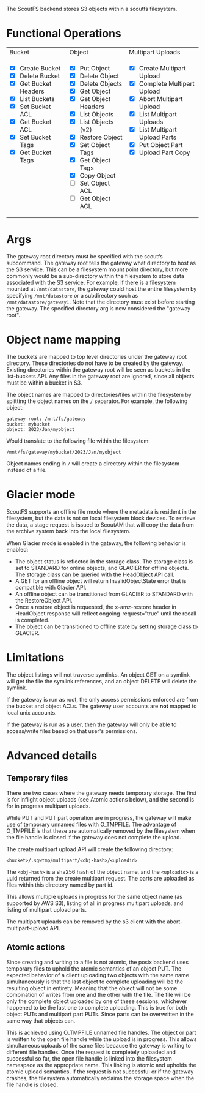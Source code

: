 The ScoutFS backend stores S3 objects within a scoutfs filesystem.

# Functional Operations

<table>
<tr>
<td> Bucket </td> <td> Object </td> <td> Multipart Uploads </td>
</tr>
<tr>
<td valign="top">

- [x] Create Bucket
- [x] Delete Bucket
- [x] Get Bucket Headers
- [x] List Buckets
- [x] Set Bucket ACL
- [x] Get Bucket ACL
- [x] Set Bucket Tags
- [x] Get Bucket Tags

</td>
<td valign="top">

- [x] Put Object
- [x] Delete Object
- [x] Delete Objects
- [x] Get Object
- [x] Get Object Headers
- [x] List Objects
- [x] List Objects (v2)
- [x] Restore Object
- [x] Set Object Tags
- [x] Get Object Tags
- [x] Copy Object
- [ ] Set Object ACL
- [ ] Get Object ACL

</td>
<td valign="top">

- [x] Create Multipart Upload
- [x] Complete Multipart Upload
- [x] Abort Multipart Upload
- [x] List Multipart Uploads
- [x] List Multipart Upload Parts
- [x] Put Object Part
- [x] Upload Part Copy

</td>
</tr>
</table>

# Args
The gateway root directory must be specified with the scoutfs subcommand. The gateway root tells the gateway what directory to host as the S3 service.  This can be a filesystem mount point directory, but more commonly would be a sub-directory within the filesystem to store data associated with the S3 service.  For example, if there is a filesystem mounted at `/mnt/datastore`, the gateway could host the entire filesystem by specifying `/mnt/datastore` or a subdirectory such as `/mnt/datastore/gateway1`. Note that the directory must exist before starting the gateway. The specified directory arg is now considered the "gateway root".

# Object name mapping
The buckets are mapped to top level directories under the gateway root directory. These directories do not have to be created by the gateway. Existing directories within the gateway root will be seen as buckets in the list-buckets API. Any files in the gateway root are ignored, since all objects must be within a bucket in S3.

The object names are mapped to directories/files within the filesystem by splitting the object names on the `/` separator. For example, the following object:
```
gateway root: /mnt/fs/gateway
bucket: mybucket
object: 2023/Jan/myobject
```
Would translate to the following file within the filesystem:
```
/mnt/fs/gateway/mybucket/2023/Jan/myobject
```

Object names ending in `/` will create a directory within the filesystem instead of a file.

# Glacier mode
ScoutFS supports an offline file mode where the metadata is resident in the filesystem, but the data is not on local filesystem block devices. To retrieve the data, a stage request is issued to ScoutAM that will copy the data from the archive system back into the local filesystem.

When Glacier mode is enabled in the gateway, the following behavior is enabled:
* The object status is reflected in the storage class. The storage class is set to STANDARD for online objects, and GLACIER for offline objects. The storage class can be queried with the HeadObject API call.
* A GET for an offline object will return InvalidObjectState error that is compatible with Glacier API.
* An offline object can be transitioned from GLACIER to STANDARD with the RestoreObject API.
* Once a restore object is requested, the x-amz-restore header in HeadObject response will reflect ongoing-request=“true” until the recall is completed.
* The object can be transitioned to offline state by setting storage class to GLACIER. 

# Limitations
The object listings will not traverse symlinks. An object GET on a symlink will get the file the symlink references, and an object DELETE will delete the symlink.

If the gateway is run as root, the only access permissions enforced are from the bucket and object ACLs.  The gateway user accounts are **not** mapped to local unix accounts.

If the gateway is run as a user, then the gateway will only be able to access/write files based on that user's permissions.

# Advanced details
## Temporary files
There are two cases where the gateway needs temporary storage. The first is for inflight object uploads (see Atomic actions below), and the second is for in progress multipart uploads.

While PUT and PUT part operation are in progress, the gateway will make use of temporary unnamed files with O_TMPFILE. The advantage of O_TMPFILE is that these are automatically removed by the filesystem when the file handle is closed if the gateway does not complete the upload.

The create multipart upload API will create the following directory:
```
<bucket>/.sgwtmp/multipart/<obj-hash>/<uploadid>
```
The `<obj-hash>` is a sha256 hash of the object name, and the `<uploadid>` is a uuid returned from the create multipart request. The parts are uploaded as files within this directory named by part id.

This allows multiple uploads in progress for the same object name (as supported by AWS S3), listing of all in progress multipart uploads, and listing of multipart upload parts.

The multipart uploads can be removed by the s3 client with the abort-multipart-upload API.

## Atomic actions
Since creating and writing to a file is not atomic, the posix backend uses temporary files to uphold the atomic semantics of an object PUT. The expected behavior of a client uploading two objects with the same name simultaneously is that the last object to complete uploading will be the resulting object in entirety.  Meaning that the object will not be some combination of writes from one and the other with the file. The file will be only the complete object uploaded by one of these sessions, whichever happened to be the last one to complete uploading. This is true for both object PUTs and multipart part PUTs. Since parts can be overwritten in the same way that objects can.

This is achieved using O_TMPFILE unnamed file handles. The object or part is written to the open file handle while the upload is in progress.  This allows simultaneous uploads of the same files because the gateway is writing to different file handles. Once the request is completely uploaded and successful so far, the open file handle is linked into the filesystem namespace as the appropriate name.  This linking is atomic and upholds the atomic upload semantics. If the request is not successful or if the gateway crashes, the filesystem automatically reclaims the storage space when the file handle is closed.

